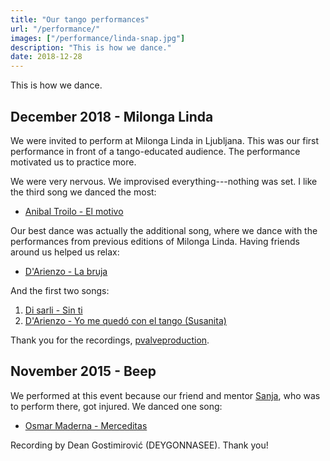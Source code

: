 ```yaml
---
title: "Our tango performances"
url: "/performance/"
images: ["/performance/linda-snap.jpg"]
description: "This is how we dance."
date: 2018-12-28
---
```


This is how we dance.

December 2018 - Milonga Linda
-----------------------------

We were invited to perform at Milonga Linda in Ljubljana. This was our 
first performance in front of a tango-educated audience. The performance 
motivated us to practice more.

We were very nervous. We improvised everything---nothing was set.
I like the third song we danced the most:

- [Anibal Troilo - El motivo](https://www.youtube.com/watch?v=uTiSXGaSoFA)

Our best dance was actually the additional song, where we dance with 
the performances from previous editions of Milonga Linda. Having friends
around us helped us relax:

- [D'Arienzo - La bruja](https://www.youtube.com/watch?v=hplTKYWMUGM)

And the first two songs:

1. [Di sarli - Sin ti](https://www.youtube.com/watch?v=zza6tXbAWTM)
2. [D'Arienzo - Yo me quedó con el tango (Susanita)](https://www.youtube.com/watch?v=x9pg61kJmo0)

Thank you for the recordings, [pvalveproduction](https://www.youtube.com/channel/UCMHaB39BwcwYifcjEYbW85Q).

November 2015 - Beep
--------------------

We performed at this event because our friend
and mentor [Sanja](http://sanjasana.si), who was to perform there, got injured. We danced one song:

-  [Osmar Maderna - Merceditas](https://www.youtube.com/watch?v=CKgJ2IS53Ng)

Recording by Dean Gostimirović (DEYGONNASEE). Thank you!